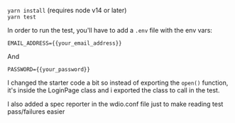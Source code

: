 `yarn install` (requires node v14 or later)  
`yarn test`

In order to run the test, you'll have to add a `.env` file with the env vars:

```EMAIL_ADDRESS={{your_email_address}}```

And

```PASSWORD={{your_password}}```

I changed the starter code a bit so instead of exporting the `open()` function, it's inside the LoginPage class and i exported the class to call in the test.

I also added a spec reporter in the wdio.conf file just to make reading test pass/failures easier